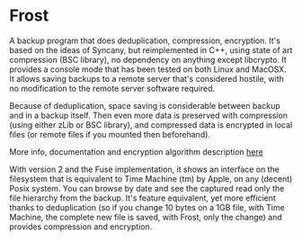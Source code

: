 Frost
=====

A backup program that does deduplication, compression, encryption.
It's based on the ideas of Syncany, but reimplemented in C++, using state of art compression (BSC library), no dependency on anything except libcrypto.
It provides a console mode that has been tested on both Linux and MacOSX.
It allows saving backups to a remote server that's considered hostile, with no modification to the remote server software required.

Because of deduplication, space saving is considerable between backup and in a backup itself.
Then even more data is preserved with compression (using either zLib or BSC library), and compressed data is encrypted in local files (or remote files if you mounted then beforehand).


More info, documentation and encryption algorithm description <a href="http://x-ryl669.github.io/Frost/">here</a>

With version 2 and the Fuse implementation, it shows an interface on the filesystem that is equivalent to Time Machine (tm) by Apple, on any (decent) Posix system. You can browse by date and see the captured read only the file hierarchy from the backup. It's feature equivalent, yet more efficient thanks to deduplication (so if you change 10 bytes on a 1GB file, with Time Machine, the complete new file is saved, with Frost, only the change) and provides compression and encryption.
